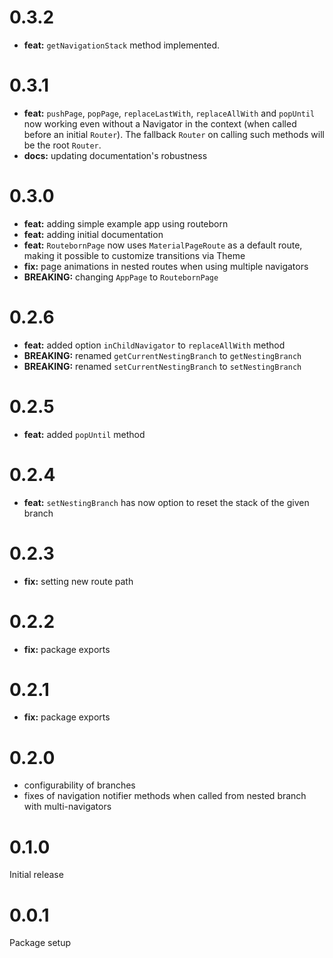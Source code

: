# 0.3.2
- **feat:** `getNavigationStack` method implemented.

# 0.3.1
- **feat:** `pushPage`, `popPage`, `replaceLastWith`, `replaceAllWith` and `popUntil` now working even without a Navigator in the context (when called before an initial `Router`). The fallback `Router` on calling such methods will be the root `Router`.
- **docs:** updating documentation's robustness 

# 0.3.0
- **feat:** adding simple example app using routeborn
- **feat:** adding initial documentation
- **feat:** `RoutebornPage` now uses `MaterialPageRoute` as a default route, making it possible to customize transitions via Theme
- **fix:** page animations in nested routes when using multiple navigators 
- **BREAKING:** changing `AppPage` to `RoutebornPage`

# 0.2.6

- **feat:** added option `inChildNavigator` to `replaceAllWith` method
- **BREAKING:** renamed `getCurrentNestingBranch` to `getNestingBranch`
- **BREAKING:** renamed `setCurrentNestingBranch` to `setNestingBranch`

# 0.2.5

- **feat:** added `popUntil` method

# 0.2.4

- **feat:** `setNestingBranch` has now option to reset the stack of the given branch

# 0.2.3

- **fix:** setting new route path

# 0.2.2

- **fix:** package exports

# 0.2.1

- **fix:** package exports

# 0.2.0

- configurability of branches
- fixes of navigation notifier methods when called from nested branch with multi-navigators

# 0.1.0

Initial release

# 0.0.1

Package setup
